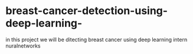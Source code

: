 # breast-cancer-detection-using-deep-learning-
in this project we will be ditecting breast cancer using deep learning intern nuralnetworks  

